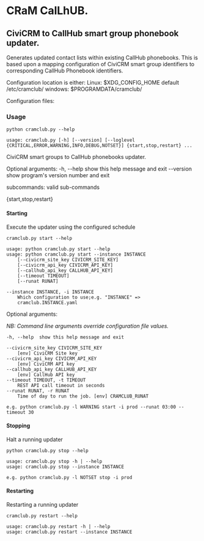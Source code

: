 # CRaM CalLhUB.

## CiviCRM to CallHub smart group phonebook updater.

Generates updated contact lists within existing CallHub phonebooks.
This is based upon a mapping configuration of CiviCRM smart group identifiers
to corresponding CallHub Phonebook identifiers.

Configuration location is either:
Linux:  $XDG_CONFIG_HOME default /etc/cramclub/
windows: $PROGRAMDATA/cramclub/

Configuration files:

### Usage
	python cramclub.py --help

	usage: cramclub.py [-h] [--version] [--loglevel {CRITICAL,ERROR,WARNING,INFO,DEBUG,NOTSET}] {start,stop,restart} ...

CiviCRM smart groups to CallHub phonebooks updater.

Optional arguments:
	-h, --help            show this help message and exit
	--version             show program's version number and exit

subcommands:
  valid sub-commands

  {start,stop,restart}

#### Starting
Execute the updater using the configured schedule

	cramclub.py start --help
	
	usage: python cramclub.py start --help
	usage: python cramclub.py start --instance INSTANCE
		[--civicrm_site_key CIVICRM_SITE_KEY]
		[--civicrm_api_key CIVICRM_API_KEY]
		[--callhub_api_key CALLHUB_API_KEY]
		[--timeout TIMEOUT]
		[--runat RUNAT]

	--instance INSTANCE, -i INSTANCE
		Which configuration to use;e.g. "INSTANCE" =>
		cramclub.INSTANCE.yaml

Optional arguments:

*NB: Command line arguments override configuration file values.*

	-h, --help  show this help message and exit
	
	--civicrm_site_key CIVICRM_SITE_KEY
		[env] CiviCRM Site key
	--civicrm_api_key CIVICRM_API_KEY
		[env] CiviCRM API key
	--callhub_api_key CALLHUB_API_KEY
		[env] CallHub API key
	--timeout TIMEOUT, -t TIMEOUT
		REST API call timeout in seconds
	--runat RUNAT, -r RUNAT
		Time of day to run the job. [env] CRAMCLUB_RUNAT

    e.g. python cramclub.py -l WARNING start -i prod --runat 03:00 --timeout 30

#### Stopping
Halt a running updater

	python cramclub.py stop --help

	usage: cramclub.py stop -h | --help
	usage: cramclub.py stop --instance INSTANCE

    e.g. python cramclub.py -l NOTSET stop -i prod

#### Restarting
Restarting a running updater

	cramclub.py restart --help

	usage: cramclub.py restart -h | --help
	usage: cramclub.py restart --instance INSTANCE

